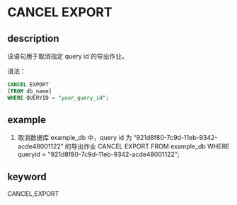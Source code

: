 # CANCEL EXPORT

## description

该语句用于取消指定 query id 的导出作业。

语法：

```sql
CANCEL EXPORT
[FROM db_name]
WHERE QUERYID = "your_query_id";
```

## example

1. 取消数据库 example_db 中，query id 为 “921d8f80-7c9d-11eb-9342-acde48001122” 的导出作业
CANCEL EXPORT FROM example_db WHERE queryid = "921d8f80-7c9d-11eb-9342-acde48001122";

## keyword

CANCEL,EXPORT
